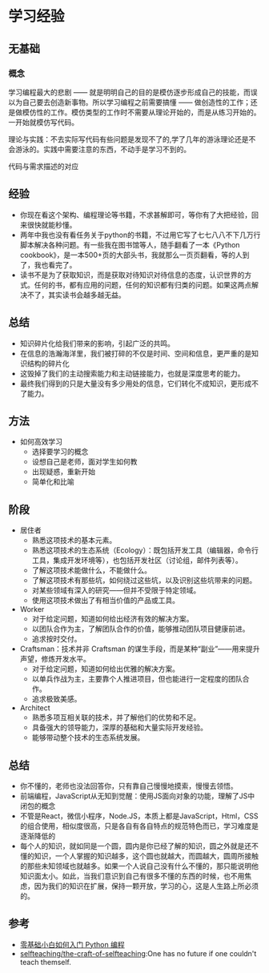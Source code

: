 # 学习经验

## 无基础

### 概念

学习编程最大的悲剧 —— 就是明明自己的目的是模仿逐步形成自己的技能，而误以为自己要去创造新事物。所以学习编程之前需要搞懂 —— 做创造性的工作；还是做模仿性的工作。模仿类型的工作时不需要从理论开始的，而是从练习开始的。  一开始就模仿写代码。

理论与实践：不去实际写代码有些问题是发现不了的,学了几年的游泳理论还是不会游泳的。实践中需要注意的东西，不动手是学习不到的。

代码与需求描述的对应

## 经验

* 你现在看这个架构、编程理论等书籍，不求甚解即可，等你有了大把经验，回来很快就能秒懂。
* 两年中我也没有看任务关于python的书籍，不过用它写了七七八八不下几万行脚本解决各种问题。有一些我在图书馆等人，随手翻看了一本《Python cookbook》，是一本500+页的大部头书，我就那么一页页翻看，等的人到了，我也看完了。
* 读书不是为了获取知识，而是获取对待知识对待信息的态度，认识世界的方式。任何的书，都有应用的问题，任何的知识都有归类的问题。如果这两点解决不了，其实读书会越多越无益。

## 总结

* 知识碎片化给我们带来的影响，引起广泛的共鸣。
* 在信息的浩瀚海洋里，我们被打碎的不仅是时间、空间和信息，更严重的是知识结构的碎片化
* 这毁掉了我们的主动搜索能力和主动链接能力，也就是深度思考的能力。
* 最终我们得到的只是大量没有多少用处的信息，它们转化不成知识，更形成不了能力。

## 方法

* 如何高效学习
    - 选择要学习的概念
    - 设想自己是老师，面对学生如何教
    - 出现疑惑，重新开始
    - 简单化和比喻

## 阶段

* 居住者
    - 熟悉这项技术的基本元素。
    - 熟悉这项技术的生态系统（Ecology）：既包括开发工具（编辑器，命令行工具，集成开发环境等），也包括开发社区（讨论组，邮件列表等）。
    - 了解这项技术能做什么，不能做什么。
    - 了解这项技术有那些坑，如何绕过这些坑，以及识别这些坑带来的问题。
    - 对某些领域有深入的研究——但并不受限于特定领域。
    - 使用这项技术做出了有相当价值的产品或工具。
* Worker
    - 对于给定问题，知道如何给出经济有效的解决方案。
    - 以团队合作为主，了解团队合作的价值，能够推动团队项目健康前进。
    - 追求按时交付。
* Craftsman：技术并非 Craftsman 的谋生手段，而是某种“副业”——用来提升声望，修炼开发水平。
    - 对于给定问题，知道如何给出优雅的解决方案。
    - 以单兵作战为主，主要靠个人推进项目，但也能进行一定程度的团队合作。
    - 追求极致美感。
* Architect
    - 熟悉多项互相关联的技术，并了解他们的优势和不足。
    - 具备强大的领导能力，深厚的基础和大量实际开发经验。
    - 能够带动整个技术的生态系统发展。

## 总结

* 你不懂的，老师也没法回答你，只有靠自己慢慢地摸索，慢慢去领悟。
* 前端编程，JavaScript从无知到觉醒：使用JS面向对象的功能，理解了JS中闭包的概念
* 不管是React，微信小程序，Node.JS，本质上都是JavaScript，Html，CSS的组合使用，相似度很高，只是各自有各自特点的规范特色而已，学习难度是逐渐降低的
* 每个人的知识，就如同是一个圆，圆内是你已经了解的知识，圆之外就是还不懂的知识，一个人掌握的知识越多，这个圆也就越大，而圆越大，圆周所接触的那些未知领域也就越多。如果一个人说自己没有什么不懂的，那只能说明他知识面太小。如此，当我们意识到自己有很多不懂的东西的时候，也不用焦虑，因为我们的知识在扩展，保持一颗开放，学习的心，这是人生路上所必须的。

## 参考

- [零基础小白如何入门 Python 编程](http://blog.csdn.net/gitchat/article/details/77506814)
- [selfteaching/the-craft-of-selfteaching](https://github.com/selfteaching/the-craft-of-selfteaching):One has no future if one couldn't teach themself.
